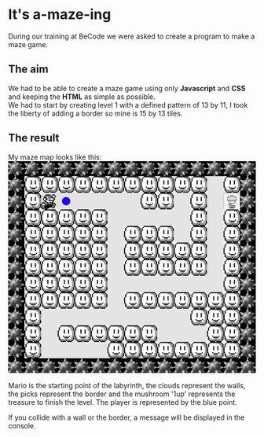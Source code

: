 # It's a-maze-ing

During our training at BeCode we were asked to create a program to make a maze game.  

## The aim
We had to be able to create a maze game using only **Javascript** and **CSS** and keeping the **HTML** as simple as possible.  
We had to start by creating level 1 with a defined pattern of 13 by 11, I took the liberty of adding a border so mine is 15 by 13 tiles.  

## The result
My maze map looks like this:  
![maze](img/level%201.png)  

Mario is the starting point of the labyrinth, the clouds represent the walls, the picks represent the border and the mushroom '1up' represents the treasure to finish the level. The player is represented by the blue point.  

If you collide with a wall or the border, a message will be displayed in the console.